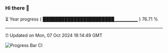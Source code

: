 ### Hi there 👋

⏳ Year progress { ███████████████████████▁▁▁▁▁▁▁ } 76.71 %

---

⏰ Updated on Mon, 07 Oct 2024 18:14:49 GMT

![Progress Bar CI](https://github.com/code-lakshay/GitHub-Actions-Demo/workflows/Progress%20Bar%20CI/badge.svg)
